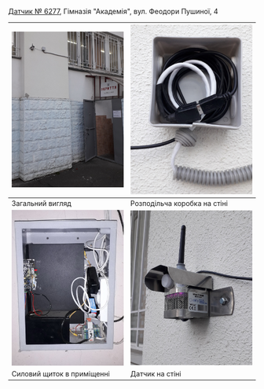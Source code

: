[Датчик № 6277](location#mount-table), Гімназія "Академія", вул. Феодори Пушиної, 4

| ![6277](img2/6277-1.jpg)   | ![6277](img2/6277-2.jpg)     |
| -------------------------- | ---------------------------- |
| Загальний вигляд           | Розподільча коробка на стіні |
| ![6277](img2/6277-3.jpg)   | ![6277](img2/6277-4.jpg)     |
| Силовий щиток в приміщенні | Датчик на стіні              |

